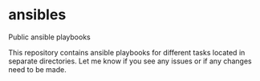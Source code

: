 # ansibles
Public ansible playbooks 

This repository contains ansible playbooks for different tasks located in separate directories. Let me know if you see any issues or if any changes need to be made.
